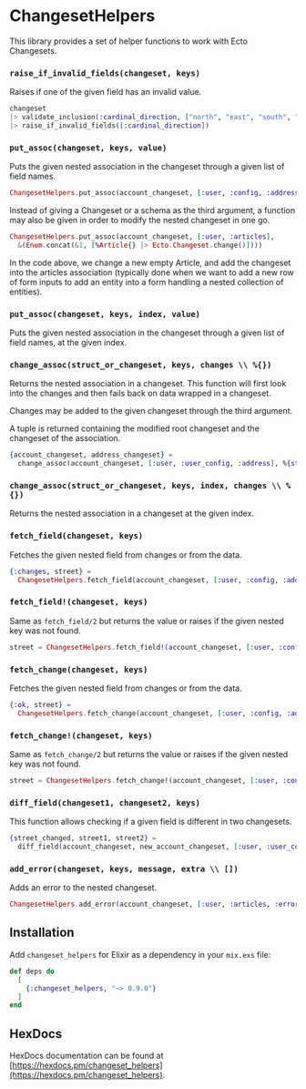 # ChangesetHelpers

This library provides a set of helper functions to work with Ecto Changesets.

### `raise_if_invalid_fields(changeset, keys)`

Raises if one of the given field has an invalid value.

```elixir
changeset
|> validate_inclusion(:cardinal_direction, ["north", "east", "south", "west"])
|> raise_if_invalid_fields([:cardinal_direction])
```

### `put_assoc(changeset, keys, value)`

Puts the given nested association in the changeset through a given list of field names.

```elixir
ChangesetHelpers.put_assoc(account_changeset, [:user, :config, :address], address_changeset)
```

Instead of giving a Changeset or a schema as the third argument, a function may also be given in order to modify the
nested changeset in one go.

```elixir
ChangesetHelpers.put_assoc(account_changeset, [:user, :articles],
  &(Enum.concat(&1, [%Article{} |> Ecto.Changeset.change()])))
```

In the code above, we change a new empty Article, and add the changeset into the articles association (typically done when we want to add a new
row of form inputs to add an entity into a form handling a nested collection of entities).

### `put_assoc(changeset, keys, index, value)`

Puts the given nested association in the changeset through a given list of field names, at the given index.

### `change_assoc(struct_or_changeset, keys, changes \\ %{})`

Returns the nested association in a changeset. This function will first look into the changes and then fails back on
data wrapped in a changeset.

Changes may be added to the given changeset through the third argument.

A tuple is returned containing the modified root changeset and the changeset of the association.

```elixir
{account_changeset, address_changeset} =
  change_assoc(account_changeset, [:user, :user_config, :address], %{street: "Foo street"})
```

### `change_assoc(struct_or_changeset, keys, index, changes \\ %{})`

Returns the nested association in a changeset at the given index.

### `fetch_field(changeset, keys)`

Fetches the given nested field from changes or from the data.

```elixir
{:changes, street} =
  ChangesetHelpers.fetch_field(account_changeset, [:user, :config, :address, :street])
```

### `fetch_field!(changeset, keys)`

Same as `fetch_field/2` but returns the value or raises if the given nested key was not found.

```elixir
street = ChangesetHelpers.fetch_field!(account_changeset, [:user, :config, :address, :street])
```

### `fetch_change(changeset, keys)`

Fetches the given nested field from changes or from the data.

```elixir
{:ok, street} =
  ChangesetHelpers.fetch_change(account_changeset, [:user, :config, :address, :street])
```

### `fetch_change!(changeset, keys)`

Same as `fetch_change/2` but returns the value or raises if the given nested key was not found.

```elixir
street = ChangesetHelpers.fetch_change!(account_changeset, [:user, :config, :address, :street])
```

### `diff_field(changeset1, changeset2, keys)`

This function allows checking if a given field is different in two changesets.

```elixir
{street_changed, street1, street2} =
  diff_field(account_changeset, new_account_changeset, [:user, :user_config, :address, :street])
```

### `add_error(changeset, keys, message, extra \\ [])`

Adds an error to the nested changeset.

```elixir
ChangesetHelpers.add_error(account_changeset, [:user, :articles, :error_key], "Some error")
```

## Installation

Add `changeset_helpers` for Elixir as a dependency in your `mix.exs` file:

```elixir
def deps do
  [
    {:changeset_helpers, "~> 0.9.0"}
  ]
end
```

## HexDocs

HexDocs documentation can be found at [https://hexdocs.pm/changeset_helpers](https://hexdocs.pm/changeset_helpers).
